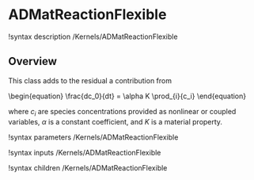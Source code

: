 # ADMatReactionFlexible

!syntax description /Kernels/ADMatReactionFlexible

## Overview

This class adds to the residual a contribution from

\begin{equation}
\frac{dc_0}{dt} = \alpha K \prod_{i}{c_i}
\end{equation}

where $c_i$ are species concentrations provided as nonlinear or coupled variables, $\alpha$ is a constant coefficient, and $K$ is a material property.

!syntax parameters /Kernels/ADMatReactionFlexible

!syntax inputs /Kernels/ADMatReactionFlexible

!syntax children /Kernels/ADMatReactionFlexible
